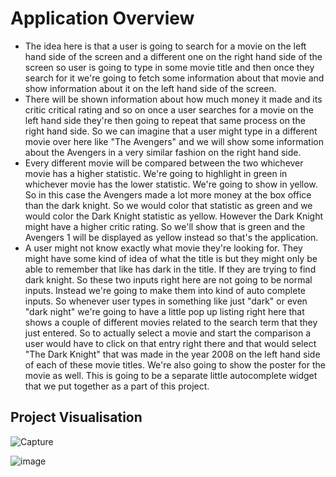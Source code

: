 # Application Overview

* The idea here is that a user is going to search for a movie on the left hand side of the screen and a different one on the right hand side of the screen so user is going to type in some movie title and then once they search for it we're going to fetch some information about that movie and show information about it on the left hand side of the screen.
* There will be shown information about how much money it made and its critic critical rating and so on once a user searches for a movie on the left hand side they're then going to repeat that same process on the right hand side. So we can imagine that a user might type in a different movie over here like "The Avengers" and we will show some information about the Avengers in a very similar fashion on the right hand side. 
* Every different movie will be compared between the two whichever movie has a higher statistic. We're going to highlight in green in whichever movie has the lower statistic. We're going to show in yellow. So in this case the Avengers made a lot more money at the box office than the dark knight. So we would color that statistic as green and we would color the Dark Knight statistic as yellow. However the Dark Knight might have a higher critic rating. So we'll show that is green and the Avengers 1 will be displayed as yellow instead so that's the application. 
* A user might not know exactly what movie they're looking for. They might have some kind of idea of what the title is but they might only be able to remember that like has dark in the title. If they are trying to find dark knight. So these two inputs right here are not going to be normal inputs. Instead we're going to make them into kind of auto complete inputs. So whenever user types in something like just "dark" or even "dark night" we're going to have a little pop up listing right here that shows a couple of different movies related to the search term that they just entered. So to actually select a movie and start the comparison a user would have to click on that entry right there and that would select "The Dark Knight" that was made in the year 2008 on the left hand side of each of these movie titles. We're also going to show the poster for the movie as well. This is going to be a separate little autocomplete widget that we put together as a part of this project.

## Project Visualisation

![Capture](https://user-images.githubusercontent.com/61688268/98416881-9d33f080-2088-11eb-8faa-f82aa25bf587.PNG)

![image](https://user-images.githubusercontent.com/61688268/98447284-3d8f2100-212c-11eb-9824-2c91e23ae578.png)
